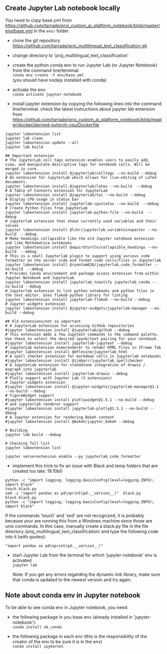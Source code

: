 ## Create Jupyter Lab notebook locally
You need to copy base.yml from https://github.com/tarrade/proj_custom_ai_platform_notebook/blob/master/env/base.yml
in the ```env/``` folder.
- clone the git repository https://github.com/tarrade/proj_multilingual_text_classification.git
- change directory to 'proj_multilingual_text_classification'
- create the python conda env to run Jupyter Lab (or Jupyter Notebook) from the command line/terminal:   
  ```conda env create -f env/base.yml```    
  (you should have nodejs installed with conda)  

- activate the env:  
  ```conda activate jupyter-notebook```  
  
- install jupyter extension by copying the following lines into the command line/terminal.
check the latest instructions about jupyter lab extension from https://github.com/tarrade/proj_custom_ai_platform_notebook/blob/master/docker/derived-pytorch-cpu/Dockerfile
 
```
jupyter labextension list
jupyter lab clean
jupyter labextension update --all
jupyter lab build

## Important extension
# The JupyterLab cell tags extension enables users to easily add, view, and manipulate descriptive tags for notebook cells. Will be merged in core.
jupyter labextension install @jupyterlab/celltags --no-build --debug
# An extension for JupyterLab which allows for live-editing of LaTeX documents.
jupyter labextension install @jupyterlab/latex --no-build  --debug
# A Table of Contents extension for JupyterLab
jupyter labextension install @jupyterlab/toc --no-build --debug
# Display CPU usage in status bar
jupyter labextension install jupyterlab-cpustatus --no-build  --debug
# Create Python Files from JupyterLab
jupyter labextension install jupyterlab-python-file --no-build  --debug
# Jupyterlab extension that shows currently used variables and their values
jupyter labextension install @lckr/jupyterlab_variableinspector --no-build  --debug
# Make headings collapsible like the old Jupyter notebook extension and like Mathematica notebooks
jupyter labextension install @aquirdturtle/collapsible_headings --no-build  --debug
# This is a small Jupyterlab plugin to support using various code formatter on the server side and format code cells/files in Jupyterlab
jupyter labextension install @ryantam626/jupyterlab_code_formatter --no-build  --debug
# Provides Conda environment and package access extension from within Jupyter Notebook and JupyterLab
jupyter labextension install jupyterlab_toastify jupyterlab_conda --no-build --debug
# Jupyterlab extension to lint python notebooks and python files in the text editor. Uses flake8 python library for linting
jupyter labextension install jupyterlab-flake8 --no-build --debug
# Jupyter widgets extension
jupyter labextension install @jupyter-widgets/jupyterlab-manager --no-build --debug

## Old extensions/not so important
# A JupyterLab extension for accessing GitHub repositories
#jupyter labextension install @jupyterlab/github --debug
# This extension adds a few Jupytext commands to the command palette. Use these to select the desired ipynb/text pairing for your notebook
#jupyter labextension install jupyterlab-jupytext --debug
# JupyterLab extension mimerenderer to render HTML files in IFrame Tab
#jupyter labextension install @mflevine/jupyterlab_html
# A spell checker extension for markdown cells in jupyterlab notebooks
#jupyter labextension install @ijmbarr/jupyterlab_spellchecker
# A JupyterLab extension for standalone integration of drawio / mxgraph into jupyterlab
#jupyter labextension install jupyterlab-drawio --debug
# Plotly support with Jupyter Lab (3 extensions)
# Jupyter widgets extension
#jupyter labextension install @jupyter-widgets/jupyterlab-manager@1.1 --no-build --debug
# FigureWidget support
#jupyter labextension install plotlywidget@1.5.1 --no-build --debug
# and jupyterlab renderer support
#jupyter labextension install jupyterlab-plotly@1.5.1 --no-build --debug
# A Jupyter extension for rendering Bokeh content
#jupyter labextension install @bokeh/jupyter_bokeh --debug

# Building
jupyter lab build --debug

# Checking full list
jupyter labextension list

jupyter serverextension enable --py jupyterlab_code_formatter
```

- implement this trick to fix an issue with Black and temp folders that are created too late: 19.10b0

```
python -c "import logging; logging.basicConfig(level=logging.INFO); import black"
touch black.py
sed -i "import pandas as pd\nprint(pd.__version__)"  black.py
black black.py
python -c "import logging; logging.basicConfig(level=logging.INFO); import black"
```

If the commands 'touch' and 'sed' are not recognized, it is probably because your are running this from a Windows machine since those are unix commands.
In this case, manually create a black.py file in the file directory /proj_multilingual_text_classification/ and type the following code into it (with quotes):
```
"import pandas as pd\nprint(pd.__version__)"
```


- start Jupyter Lab from the terminal for which 'jupyter-notebook' env is activated  
  ```jupyter lab```  
  
  Note: If you get any errors regarding the dynamic link library, make sure that conda is updated to the newest version and try again.

## Note about conda env in Jupyter notebook  
   To be able to see conda env in Jupyter notebook, you need:  
   - the following package in you base env (already installed in 'jupyter-notebook'):  
   ```conda install nb_conda```  

   - the following package in each env (this is the responsibility of the creator of the env to be sure it is in the env)  
   ```conda install ipykernel```  